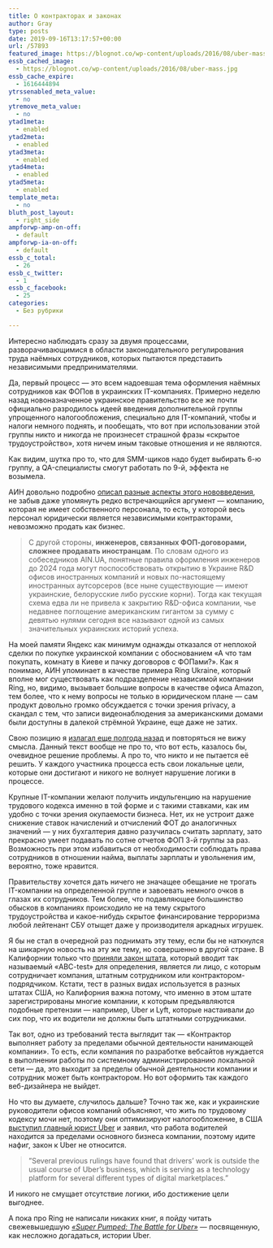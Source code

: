 ```yaml
---
title: О контракторах и законах
author: Gray
type: posts
date: 2019-09-16T13:17:57+00:00
url: /57893
featured_image: https://blognot.co/wp-content/uploads/2016/08/uber-mass.jpg
essb_cached_image:
  - https://blognot.co/wp-content/uploads/2016/08/uber-mass.jpg
essb_cache_expire:
  - 1616444894
ytrssenabled_meta_value:
  - no
ytremove_meta_value:
  - no
ytad1meta:
  - enabled
ytad2meta:
  - enabled
ytad3meta:
  - enabled
ytad4meta:
  - enabled
ytad5meta:
  - enabled
template_meta:
  - no
bluth_post_layout:
  - right_side
ampforwp-amp-on-off:
  - default
ampforwp-ia-on-off:
  - default
essb_c_total:
  - 26
essb_c_twitter:
  - 1
essb_c_facebook:
  - 25
categories:
  - Без рубрики

---
```








Интересно наблюдать сразу за двумя процессами, разворачивающимися в области законодательного регулирования труда наёмных сотрудников, которых пытаются представить независимыми предпринимателями.

Да, первый процесс — это всем надоевшая тема оформления наёмных сотрудников как ФОПов в украинских IT-компаниях. Примерно неделю назад новоназначенное украинское правительство все же почти официально разродилось идеей введения дополнительной группы упрощенного налогообложения, специально для IT-компаний, чтобы и налоги немного поднять, и пообещать, что вот при использовании этой группы никто и никогда не произнесет страшной фразы &#171;скрытое трудоустройство&#187;, хотя ничем иным таковые отношения и не являются. 

Как видим, шутка про то, что для SMM-щиков надо будет выбирать 6-ю группу, а QA-специалисты смогут работать по 9-й, эффекта не возымела.

АИН довольно подробно [описал разные аспекты этого нововведения][1], не забыв даже упомянуть редко встречающийся аргумент — компанию, которая не имеет собственного персонала, то есть, у которой весь персонал юридически является независимыми контракторами, невозможно продать как бизнес. 

<blockquote class="wp-block-quote">
  <p>
    С другой стороны, <strong>инженеров, связанных ФОП-договорами, сложнее продавать иностранцам</strong>. По словам одного из собеседников AIN.UA, понятные правила оформления инженеров до 2024 года могут поспособствовать открытию в Украине R&D офисов иностранных компаний и новых по-настоящему иностранных аутсорсеров (все ныне существующие — имеют украинские, белорусские либо русские корни). Тогда как текущая схема едва ли не привела к закрытию R&D-офиса компании, чье недавнее поглощение американским гигантом за сумму с девятью нулями сегодня все называют одной из самых значительных украинских историй успеха.
  </p>
</blockquote>

На моей памяти Яндекс как минимум однажды отказался от неплохой сделки по покупке украинской компании с обоснованием &#171;А что там покупать, комнату в Киеве и пачку договоров с ФОПами?&#187;. Как я понимаю, АИН упоминает в качестве примера Ring Ukraine, который вполне мог существовать как подразделение независимой компании Ring, но, видимо, вызывает большие вопросы в качестве офиса Amazon, тем более, что к нему вопросы не только в юридическом плане — сам продукт довольно громко обсуждается с точки зрения privacy, а скандал с тем, что записи видеонаблюдения за американскими домами были доступны в далекой стрёмной Украине, еще даже не затих.

Свою позицию я [излагал еще полгода назад][2] и повторяться не вижу смысла. Данный текст вообще не про то, что вот есть, казалось бы, очевидное решение проблемы. А про то, что никто и не пытается её решить. У каждого участника процесса есть свои локальные цели, которые они достигают и никого не волнует нарушение логики в процессе.

Крупные IT-компании желают получить индульгенцию на нарушение трудового кодекса именно в той форме и с такими ставками, как им удобно с точки зрения окупаемости бизнеса. Нет, их не устроит даже снижение ставок начислений и отчислений ФОТ до аналогичных значений — у них бухгалтерия давно разучилась считать зарплату, зато прекрасно умеет подавать по сотне отчетов ФОП 3-й группы за раз. Возможность при этом избавиться от необходимости соблюдать права сотрудников в отношении найма, выплаты зарплаты и увольнения им, вероятно, тоже нравится.

Правительству хочется дать ничего не значащее обещание не трогать IT-компании на определенной группе и завоевать немного очков в глазах их сотрудников. Тем более, что подавляющее большинство обысков в компаниях происходило не на тему скрытого трудоустройства и какое-нибудь скрытое финансирование терроризма любой лейтенант СБУ отыщет даже у производителя аркадных игрушек. 

Я бы не стал в очередной раз поднимать эту тему, если бы не наткнулся на шикарную новость на эту же тему, но совершенно в другой стране. В Калифорнии только что [приняли закон штата][3], который вводит так называемый &#171;ABC-test&#187; для определения, является ли лицо, с которым сотрудничает компания, штатным сотрудником или контрактором-подрядчиком. Кстати, тест в разных видах используется в разных штатах США, но Калифорния важна потому, что именно в этом штате зарегистрированы многие компании, к которым предъявляются подобные претензии — например, Uber и Lyft, которые настаивали до сих пор, что их водители не должны быть штатными сотрудниками.

Так вот, одно из требований теста выглядит так — &#171;Контрактор выполняет работу за пределами обычной деятельности нанимающей компании&#187;. То есть, если компания по разработке вебсайтов нуждается в выполнении работы по системному администрированию локальной сети — да, это выходит за пределы обычной деятельности компании и сотрудник может быть контрактором. Но вот оформить так каждого веб-дизайнера не выйдет.

Но что вы думаете, случилось дальше? Точно так же, как и украинские руководители офисов компаний объясняют, что жить по трудовому кодексу мочи нет, поэтому они оптимизируют налогообложение, в США [выступил главный юрист Uber][4] и заявил, что работа водителей находится за пределами основного бизнеса компании, поэтому идите нафиг, закон к Uber не относится.

<blockquote class="wp-block-quote">
  <p>
    ”Several previous rulings have found that drivers’ work is outside the usual course of Uber’s business, which is serving as a technology platform for several different types of digital marketplaces.”
  </p>
</blockquote>

И никого не смущает отсутствие логики, ибо достижение цели выгоднее. 

А пока про Ring не написали никаких книг, я пойду читать свежевышедшую [_&#171;Super Pumped: The Battle for Uber&#187;_][5] — посвященную, как несложно догадаться, истории Uber.

 [1]: https://ain.ua/2019/09/12/5-gruppa-lobbi-krupnogo-autsorsa/
 [2]: https://blognot.co/57454
 [3]: https://www.theverge.com/2019/9/11/20860578/california-ab5-bill-passage-uber-lyft-drivers-union-techlash
 [4]: https://www.theverge.com/2019/9/11/20861362/uber-ab5-tony-west-drivers-core-ride-share-business-california
 [5]: https://amzn.to/3001su9